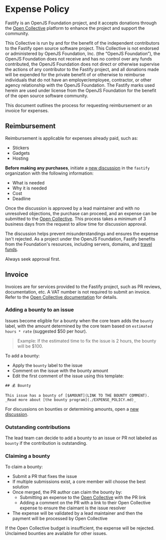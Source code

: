 # Expense Policy

Fastify is an OpenJS Foundation project, and it accepts donations through the
[Open Collective](https://opencollective.com/fastify/) platform to enhance the
project and support the community.

This Collective is run by and for the benefit of the independent contributors to
the Fastify open source software project.
This Collective is not endorsed or administered by OpenJS Foundation, Inc.
(the “OpenJS Foundation”), the OpenJS Foundation does not receive and has
no control over any funds contributed, the OpenJS Foundation does not direct or
otherwise supervise the actions of any contributor to the Fastify project,
and all donations made will be expended for the private benefit of or otherwise
to reimburse individuals that do not have an employer/employee, contractor, or
other agency relationship with the OpenJS Foundation.
The Fastify marks used herein are used under license from the OpenJS Foundation
for the benefit of the open source software community.

This document outlines the process for requesting reimbursement or an invoice for expenses.

## Reimbursement

Reimbursement is applicable for expenses already paid, such as:

- Stickers
- Gadgets
- Hosting

**Before making any purchases**, initiate a [new discussion](https://github.com/orgs/fastify/discussions)
in the `fastify` organization with the following information:

- What is needed
- Why it is needed
- Cost
- Deadline

Once the discussion is approved by a lead maintainer and with no unresolved objections,
the purchase can proceed, and an expense can be submitted to the [Open Collective][submit].
This process takes a minimum of 3 business days from the request to allow time for discussion approval.

The discussion helps prevent misunderstandings and ensures the expense isn't rejected.
As a project under the OpenJS Foundation, Fastify benefits from the Foundation's resources,
including servers, domains, and [travel funds](https://github.com/openjs-foundation/community-fund/tree/main/programs/travel-fund).

Always seek approval first.

## Invoice

Invoices are for services provided to the Fastify project, such as PR reviews, documentation, etc.
A VAT number is not required to submit an invoice.
Refer to the [Open Collective documentation][openc_docs] for details.

### Adding a bounty to an issue

Issues become eligible for a bounty when the core team adds the `bounty` label,
with the amount determined by the core team based on `estimated hours * rate` (suggested $50 per hour).

> Example: If the estimated time to fix the issue is 2 hours, the bounty will be $100.

To add a bounty:

- Apply the `bounty` label to the issue
- Comment on the issue with the bounty amount
- Edit the first comment of the issue using this template:

```
## 💰 Bounty

This issue has a bounty of [$AMOUNT](LINK TO THE BOUNTY COMMENT).
_Read more about [the bounty program](./EXPENSE_POLICY.md)_
```

For discussions on bounties or determining amounts, open a [new discussion](https://github.com/orgs/fastify/discussions/new?category=bounty).

### Outstanding contributions

The lead team can decide to add a bounty to an issue or PR not labeled as `bounty` if the contribution is outstanding.

### Claiming a bounty

To claim a bounty:

- Submit a PR that fixes the issue
- If multiple submissions exist, a core member will choose the best solution
- Once merged, the PR author can claim the bounty by:
  - Submitting an expense to the [Open Collective][submit] with the PR link
  - Adding a comment on the PR with a link to their Open Collective expense to ensure the claimant is the issue resolver
- The expense will be validated by a lead maintainer and then the payment will be processed by Open Collective

If the Open Collective budget is insufficient, the expense will be rejected.  
Unclaimed bounties are available for other issues.

[submit]: https://opencollective.com/fastify/expenses/new
[openc_docs]: https://docs.oscollective.org/how-it-works/basics/invoice-and-reimbursement-examples